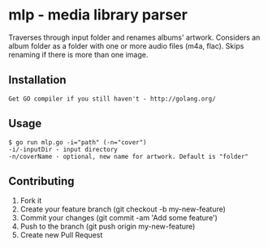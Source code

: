 # mlp - media library parser
Traverses through input folder and renames albums' artwork. Considers an album folder as a folder with one or more audio files (m4a, flac). Skips renaming if there is more than one image.


## Installation
	
	Get GO compiler if you still haven't - http://golang.org/


## Usage

	$ go run mlp.go -i="path" (-n="cover")
	-i/-inputDir - input directory
	-n/coverName - optional, new name for artwork. Default is "folder"
	

## Contributing

1. Fork it
2. Create your feature branch (git checkout -b my-new-feature)
3. Commit your changes (git commit -am 'Add some feature')
4. Push to the branch (git push origin my-new-feature)
5. Create new Pull Request

